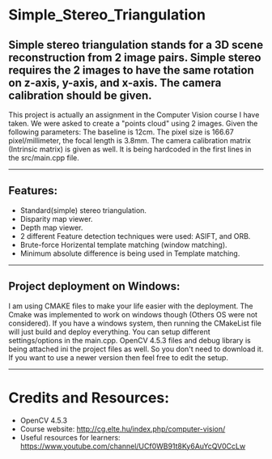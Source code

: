 # Simple_Stereo_Triangulation

Simple stereo triangulation stands for a 3D scene reconstruction from 2 image pairs. Simple stereo requires the 2 images to have the same rotation on z-axis, y-axis, and x-axis. The camera calibration should be given. 
---

This project is actually an assignment in the Computer Vision course I have taken. We were asked to create a "points cloud" using 2 images. Given the following parameters: The baseline is 12cm. The pixel size is 166.67 pixel/millimeter, the focal length is 3.8mm. The camera calibration matrix (Intrinsic matrix) is given as well. It is being hardcoded in the first lines in the src/main.cpp file.

---

## Features:
* Standard(simple) stereo triangulation.
* Disparity map viewer.
* Depth map viewer.
* 2 different Feature detection techniques were used: ASIFT, and ORB.
* Brute-force Horizental template matching (window matching). 
* Minimum absolute difference is being used in Template matching.
---

## Project deployment on Windows:
I am using CMAKE files to make your life easier with the deployment. The Cmake was implemented to work on windows though (Others OS were not considered). If you have a windows system, then running the CMakeList file will just build and deploy everything. You can setup different settings/options in the main.cpp. 
OpenCV 4.5.3 files and debug library is being attached ini the project files as well. So you don't need to download it. If you want to use a newer version then feel free to edit the setup. 

---

# Credits and Resources:
* OpenCV 4.5.3
* Course website: http://cg.elte.hu/index.php/computer-vision/
* Useful resources for learners: https://www.youtube.com/channel/UCf0WB91t8Ky6AuYcQV0CcLw
